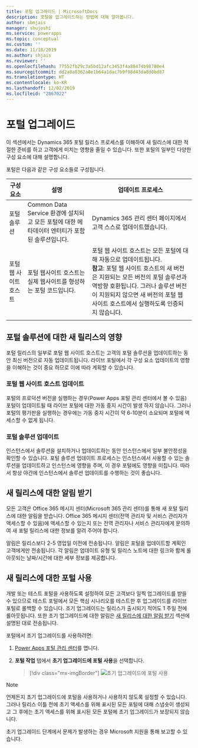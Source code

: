 ```yaml
---
title: 포털 업그레이드 | MicrosoftDocs
description: 포털을 업그레이드하는 방법에 대해 알아봅니다.
author: sbmjais
manager: shujoshi
ms.service: powerapps
ms.topic: conceptual
ms.custom: ''
ms.date: 11/18/2019
ms.author: shjais
ms.reviewer: ''
ms.openlocfilehash: 77552fb29c3a5bd12afc3453f4a88474b98780e4
ms.sourcegitcommit: dd2a8a0362a8e1b64a1dac7b9f98d43da8d0bd87
ms.translationtype: HT
ms.contentlocale: ko-KR
ms.lasthandoff: 12/02/2019
ms.locfileid: "2867022"
---
```

# <a name="upgrade-a-portal"></a>포털 업그레이드

이 섹션에서는 Dynamics 365 포털 릴리스 프로세스를 이해하여 새 릴리스에 대한 적절한 준비를 하고 고객에게 미치는 영향을 줄일 수 있습니다. 또한 포털의 일부인 다양한 구성 요소에 대해 설명합니다.

포털은 다음과 같은 구성 요소들로 구성됩니다.

|구성 요소|설명|업데이트 프로세스|
|---------|-----------|--------------|
|포털 솔루션|Common Data Service 환경에 설치되고 모든 포털에 대한 메타데이터 엔터티가 포함된 솔루션입니다.|Dynamics 365 관리 센터 페이지에서 고객 스스로 업데이트했습니다.|
|포털 웹 사이트 호스트|포털 웹사이트 호스트는 실제 웹사이트를 형성하는 포털 코드입니다.|포털 웹 사이트 호스트는 모든 포털에 대해 자동으로 업데이트됩니다.<br>**참고**: 포털 웹 사이트 호스트의 새 버전은 지원되는 모든 버전의 포털 솔루션과 역방향 호환됩니다. 그러나 솔루션 버전이 지원되지 않으면 새 버전의 포털 웹 사이트 호스트에서 실행하도록 인증되지 않습니다.|
|||

## <a name="impact-of-new-releases-on-a-portal-solution"></a>포털 솔루션에 대한 새 릴리스의 영향

포털 릴리스의 일부로 포털 웹 사이트 호스트는 고객의 포털 솔루션을 업데이트하는 동안 최신 버전으로 자동 업데이트됩니다. 라이브 포털에서 각 구성 요소 업데이트의 영향을 이해하는 것이 중요 하므로 이에 따라 계획할 수 있습니다.

### <a name="portal-website-host-update"></a>포털 웹 사이트 호스트 업데이트

포털의 프로덕션 버전을 실행하는 경우(Power Apps 포털 관리 센터에서 볼 수 있음) 포털이 업데이트될 때 라이브 포털에 대한 가동 중지 시간이 발생 하지 않습니다. 그러나 포털의 평가판을 실행하는 경우에는 가동 중지 시간이 약 6-10분이 소요되며 포털에 액세스할 수 없게 됩니다.

### <a name="portal-solution-update"></a>포털 솔루션 업데이트

인스턴스에서 솔루션을 설치하거나 업데이트하는 동안 인스턴스에서 일부 불안정성을 확인할 수 있습니다. 포털 솔루션 업데이트 프로세스는 인스턴스에서 사용할 수 있는 솔루션을 업데이트하고 인스턴스에 영향을 주며, 이 경우 포털에도 영향을 미칩니다. 따라서 항상 야간에 인스턴스에서 솔루션 업데이트를 수행하는 것이 좋습니다.

## <a name="get-notified-about-new-releases"></a>새 릴리스에 대한 알림 받기

모든 고객은 Office 365 메시지 센터(Microsoft 365 관리 센터)를 통해 새 포털 릴리스에 대한 알림을 받습니다. Office 365 메시지 센터(전역 관리자 및 서비스 관리자가 액세스할 수 있음)에 액세스할 수 있는지 또는 전역 관리자나 서비스 관리자에게 문의하여 새 포털 릴리스에 대한 정보를 알려 주어야 합니다.

알림은 릴리스보다 2-5 영업일 이전에 전송됩니다. 알림은 포털을 업데이트할 계획인 고객에게만 전송됩니다. 각 알림은 업데이트 유형 및 릴리스 노트에 대한 링크와 함께 롤아웃되는 날짜/시간에 대한 세부 정보를 제공합니다.

## <a name="enable-a-portal-for-new-release"></a>새 릴리스에 대한 포털 사용

개발 또는 테스트 포털을 사용하도록 설정하여 모든 고객보다 일찍 업그레이드를 받을 수 있으므로 테스트 포털에서 모든 핵심 시나리오를 테스트한 후 업그레이드를 라이브 포털로 롤백할 수 있습니다. 조기 업그레이드는 릴리스가 출시되기 적어도 1 주일 전에 롤아웃됩니다. 또한 조기 업그레이드에 대한 알림은 [새 릴리스에 대한 알림 받기](#get-notified-about-new-releases) 섹션에 설명된 대로 전송됩니다.

포털에서 조기 업그레이드를 사용하려면:

1.  [Power Apps 포털 관리 센터](admin-overview.md)를 엽니다.

2.  **포털 작업** 탭에서 **초기 업그레이드에 포털 사용**을 선택합니다.

    > [!div class="mx-imgBorder"]
    > ![초기 업그레이드에 포털 사용](../media/upgrade-portal.png "초기 업그레이드에 포털 사용")

> [!NOTE]
> 언제든지 초기 업그레이드에 포털을 사용하거나 사용하지 않도록 설정할 수 있습니다. 그러나 릴리스 이틀 전에 초기 액세스를 위해 표시된 모든 포털에 대해 스냅숏이 생성되고 그 후에는 초기 액세스를 위해 표시된 모든 포털에 초기 업그레이드가 보장되지 않습니다.

초기 업그레이드 단계에서 문제가 발생하는 경우 Microsoft 지원을 통해 보고할 수 있습니다.


